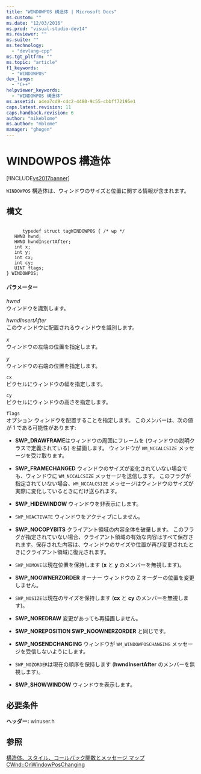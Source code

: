 ```yaml
---
title: "WINDOWPOS 構造体 | Microsoft Docs"
ms.custom: ""
ms.date: "12/03/2016"
ms.prod: "visual-studio-dev14"
ms.reviewer: ""
ms.suite: ""
ms.technology: 
  - "devlang-cpp"
ms.tgt_pltfrm: ""
ms.topic: "article"
f1_keywords: 
  - "WINDOWPOS"
dev_langs: 
  - "C++"
helpviewer_keywords: 
  - "WINDOWPOS 構造体"
ms.assetid: a4ea7cd9-c4c2-4480-9c55-cbbff72195e1
caps.latest.revision: 11
caps.handback.revision: 6
author: "mikeblome"
ms.author: "mblome"
manager: "ghogen"
---
```

# WINDOWPOS 構造体
[!INCLUDE[vs2017banner](../../assembler/inline/includes/vs2017banner.md)]

`WINDOWPOS` 構造体は、ウィンドウのサイズと位置に関する情報が含まれます。  
  
## 構文  
  
```  
  
      typedef struct tagWINDOWPOS { /* wp */  
   HWND hwnd;  
   HWND hwndInsertAfter;  
   int x;  
   int y;  
   int cx;  
   int cy;  
   UINT flags;  
} WINDOWPOS;  
```  
  
#### パラメーター  
 *hwnd*  
 ウィンドウを識別します。  
  
 *hwndInsertAfter*  
 このウィンドウに配置されるウィンドウを識別します。  
  
 *x*  
 ウィンドウの左端の位置を指定します。  
  
 *y*  
 ウィンドウの右端の位置を指定します。  
  
 `cx`  
 ピクセルにウィンドウの幅を指定します。  
  
 `cy`  
 ピクセルにウィンドウの高さを指定します。  
  
 `flags`  
 オプション ウィンドウを配置することを指定します。  このメンバーは、次の値が 1 である可能性があります:  
  
-   **SWP\_DRAWFRAME**はウィンドウの周囲にフレームを \(ウィンドウの説明クラスで定義されている\) を描画します。  ウィンドウが `WM_NCCALCSIZE` メッセージを受け取ります。  
  
-   **SWP\_FRAMECHANGED** ウィンドウのサイズが変化されていない場合でも、ウィンドウに `WM_NCCALCSIZE` メッセージを送信します。  このフラグが指定されていない場合、`WM_NCCALCSIZE` メッセージはウィンドウのサイズが実際に変化しているときにだけ送られます。  
  
-   **SWP\_HIDEWINDOW** ウィンドウを非表示にします。  
  
-   `SWP_NOACTIVATE` ウィンドウをアクティブにしません。  
  
-   **SWP\_NOCOPYBITS** クライアント領域の内容全体を破棄します。  このフラグが指定されていない場合、クライアント領域の有効な内容はすべて保存されます。保存された内容は、ウィンドウのサイズや位置が再び変更されたときにクライアント領域に復元されます。  
  
-   `SWP_NOMOVE`は現在位置を保持します \(**x** と **y** のメンバーを無視します\)。  
  
-   **SWP\_NOOWNERZORDER** オーナー ウィンドウの Z オーダーの位置を変更しません。  
  
-   `SWP_NOSIZE`は現在のサイズを保持します \(**cx** と **cy** のメンバーを無視します\)。  
  
-   **SWP\_NOREDRAW** 変更があっても再描画しません。  
  
-   **SWP\_NOREPOSITION SWP\_NOOWNERZORDER** と同じです。  
  
-   **SWP\_NOSENDCHANGING** ウィンドウが `WM_WINDOWPOSCHANGING` メッセージを受信しないようにします。  
  
-   `SWP_NOZORDER`は現在の順序を保持します \(**hwndInsertAfter** のメンバーを無視します\)。  
  
-   **SWP\_SHOWWINDOW** ウィンドウを表示します。  
  
## 必要条件  
 **ヘッダー:** winuser.h  
  
## 参照  
 [構造体、スタイル、コールバック関数とメッセージ マップ](../../mfc/reference/structures-styles-callbacks-and-message-maps.md)   
 [CWnd::OnWindowPosChanging](../Topic/CWnd::OnWindowPosChanging.md)